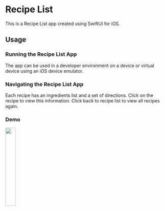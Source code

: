 # Recipe List
This is a Recipe List app created using SwiftUI for iOS.

## Usage

### Running the Recipe List App
The app can be used in a developer environment on a device or virtual device using an iOS device emulator.

### Navigating the Recipe List App
Each recipe has an ingredients list and a set of directions. Click on the recipe to view this information. 
Click back to recipe list to view all recipes again.

### Demo
<img src="https://media.giphy.com/media/YR1tMy0okxapjgZmS4/giphy.gif" width="25%" height="25%"/>

